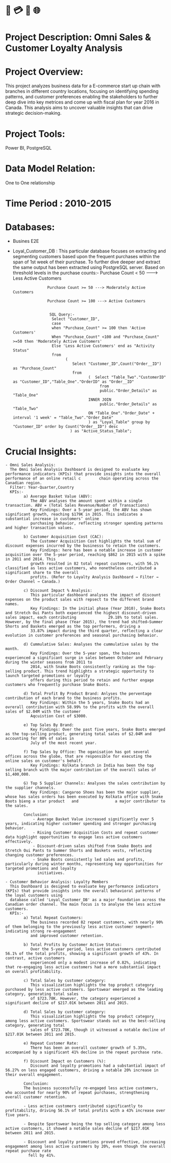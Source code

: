 # 🛒 💳 📱 🌐

# Project Description: Omni Sales & Customer Loyalty Analysis

# Project Overview:
This project analyzes business data for a E-commerce start up chain with branches in different country locations, focusing on identifying spending patterns, and customer  preferences enabling the stakeholders to further deep dive into key metrices and come up with fiscal plan for year 2016 in Canada. This analysis aims to uncover valuable insights that can drive strategic decision-making. 

# Project Tools:
Power BI, PostgreSQL

# Data Model Relation:
One to One relationship

# Time Period : 2010-2015

# Databases: 
  -  Busines E2E
  -  Loyal_Customer_DB : This particular database focuses on extracting and segmenting customers based upon the frequent purchases within the span of 1st week of their
     purchase. To further dive deeper and extract the same output has been extracted using PostgreSQL server. Based on threshold levels in the purchase counts:-
     					Purchase Count < 50 ---> Less Active Customers

     					Purchase Count >= 50 ---> Moderately Active Customers

     					Purchase Count >= 100 ---> Active Customers
     					   

    					 SQL Query:-  
                          Select "Customer_ID",
				          case
                          when "Purchase_Count" >= 100 then 'Active Customers'
                          When "Purchase_Count" <100 and "Purchase_Count" >=50 then 'Moderately Active Customers'
                          Else 'Less Active Customers' end as "Activity Status"
                          from 
	                            (
	                               Select "Customer_ID",Count("Order__ID") as "Purchase_Count"
	                               from 
		                                  (	 Select "Table_Two"."CustomerID" as "Customer_ID","Table_One"."OrderID" as "Order__ID"
			                                   from 
			                                   public."Order_Details" as "Table_One" 
		                                  INNER JOIN 
			                                   public."Order_Details" as "Table_Two"
		                                  ON "Table_One"."Order_Date" + interval '1 week' = "Table_Two"."Order_Date"
		                                  ) as "Loyal_Table" group by "Customer_ID" order by Count("Order__ID") desc
	                              ) as "Active_Status_Table";


# Crucial Insights:

	- Omni Sales Analysis:	
	  The Omni Sales Analysis Dashboard is designed to evaluate key performance indicators (KPIs) that provide insights into the overall performance of an online retail c		  chain operating across the Canadian region.
	  Filter: Year-Quarter,Country
	  KPIs:-
	  		a) Average Basket Value (ABV):
			   The ABV analyses the amount spent within a single transaction. ABV = (Total Sales Revenue/Number of Transactions)
			   Key Findings: Over a 5-year period, the ABV has shown significant growth, reaching $179K in 2015. This indicates a substantial increase in customers’ online  
			   purchasing behavior, reflecting stronger spending patterns and higher transaction values.			
			    
			b) Customer Acquisition Cost (CAC):
			   The Customer Acquisition Cost highlights the total sum of discount expenses incurred by the businesss to retain the customers. 
			   Key Findings: here has been a notable increase in customer acquisition over the 5-year period, reaching $862 in 2015 with a spike in 2011 and 2014. This 
			   growth resulted in 82 total repeat customers, with 56.1% classified as less active customers, who nonetheless contributed a significant share to the overall 
			   profits. (Refer to Loyalty Analysis Dashboard → Filter → Order Channel → Canada.)
			   
			c) Discount Impact % Analysis:
			   This particular dashboard analyses the impact of discount expenses on the product sales with repsect to the different brand names.
			   Key Findings: In the initial phase (Year 2010), Snake Boots and Stretch Oui Pants both experienced the highest discount-driven sales impact, each contributing 			   29.18% to total sales. However, by the final phase (Year 2015), the trend had shifted—Summer Shorts and Baskets emerged as the top performers, driving a 
			   33.87% impact during the third quarter, reflecting a clear evolution in customer preferences and seasonal purchasing behavior.

			d) Cummulative Sales: Analyses the cummulative sales by the month.
	  		   Key Findings: Over the 5-year span, the business experienced a significant surge in sales between October and February during the winter seasons from 2011 to 
			   2014, with Snake Boots consistently ranking as the top-selling product. This trend highlights a strategic opportunity to launch targeted promotions or loyalty 
			   offers during this period to retain and further engage customers who frequently purchase Snake Boots.

			d) Total Profit By Product Brand: Anlyses the perventage contribution of each brand to the business profits. 
			   Key Findings: Within the 5 years, Snake Boots had an ovrerall contribution with 58.99% to the profits with the overall sales of $2.04M with the customer 
			   Aqcuistion Cost of $3000.

			e) Top Sales By Brand:
			   Key Findings: Over the past five years, Snake Boots emerged as the top-selling product, generating total sales of $2.04M and accounting for 80% of sales in 
			   July of the most recent year.

			f) Top Sales by Office: The oganisation has got several offices across the globe, that are responsible for executing the online sales on customer's behalf.
			   Key Findings: Kolkata branch in India has been the top selling branch with the major contribution of the overall sales of $1,400,000.

			G) Top 5 Supplier Channels: Analyses the sales contribution by the supplier channels.
			   Key Findings: Cangaroo Shoes has been the major supplier, whose has sales orders has been executed by Kolkata office with Snake Boots bieng a star product   and 			   a major contributor to the sales.

			Conclusion:
				- Average Basket Value increased significantly over 5 years, indicating higher customer spending and stronger purchasing behavior.
				- Rising Customer Acquisition Costs and repeat customer data highlight opportunities to engage less active customers effectively.
				- Discount-driven sales shifted from Snake Boots and Stretch Oui Pants to Summer Shorts and Baskets vests, reflecting changing customer preferences.
				- Snake Boots consistently led sales and profits, particularly during winter months, representing key opportunities for targeted promotions and loyalty 	
				  initiatives.
				
	- Customer Behavior Analysis: Loyalty Members
	  This Dashboard is designed to evaluate key performance indicators (KPIs) that provide insights into the overall behavioral patterns of the loyal customers using  
	  database called 'Loyal_Customer_DB' as a major foundation across the Canadian order channel. The main focus is to analyse the less active customers.
	  KPIs:-
	  		a) Total Repeat Customers:
			   The business recorded 82 repeat customers, with nearly 90% of them belonging to the previously less active customer segment—indicating strong re-engagement 
			   and improved customer retention.	
			   
			b) Total Profits by Customer Active Status:
			   Over the 5-year period, less active customers contributed 56.1% of the total profits, showing a significant growth of 43%. In contrast, active customers 
			   experienced only a modest increase of 0.82%, indicating that re-engaging less active customers had a more substantial impact on overall profitability.
			   
	  		c) Total Sales by customer category:
			   This visualization highlights the top product category purchased by less active customers. Sportswear emerged as the leading category, generating total sales 
			   of $723.78K. However, the category experienced a significant decline of $217.01K between 2011 and 2015.
			   
			d) Total Sales by customer category:
			   This visualization highlights the top product category among less active customers. Sportswear stands out as the best-selling category, generating total 
			   sales of $723.78K, though it witnessed a notable decline of $217.01K between 2011 and 2015.
			   
	  		e) Repeat Customer Rate:
			   There has been an overall customer growth of 5.35%, accompanied by a significant 41% decline in the repeat purchase rate.
			   
			f) Discount Impact on Customers (%):
			   Discount and loyalty promotions had a substantial impact of 56.27% on less engaged customers, driving a notable 20% increase in their overall engagement.

			Conclusion:
			The business successfully re-engaged less active customers, who accounted for nearly 90% of repeat purchases, strengthening overall customer retention.

			- Less active customers contributed significantly to profitability, driving 56.1% of total profits with a 43% increase over five years.

			- Despite Sportswear being the top selling category among less active customers, it showed a notable sales decline of $217.01K between 2011 and 2015.

			- Discount and loyalty promotions proved effective, increasing engagement among less active customers by 20%, even though the overall repeat purchase rate 
			  fell by 41%.

	  

			
			   
			
# 
